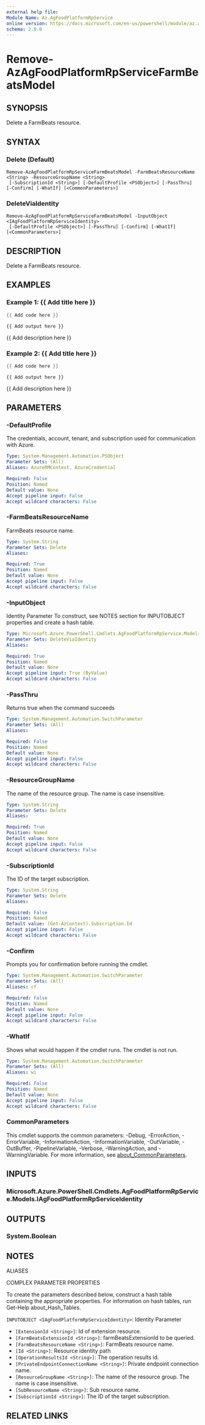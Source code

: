 ```yaml
---
external help file:
Module Name: Az.AgFoodPlatformRpService
online version: https://docs.microsoft.com/en-us/powershell/module/az.agfoodplatformrpservice/remove-azagfoodplatformrpservicefarmbeatsmodel
schema: 2.0.0
---
```


# Remove-AzAgFoodPlatformRpServiceFarmBeatsModel

## SYNOPSIS
Delete a FarmBeats resource.

## SYNTAX

### Delete (Default)
```
Remove-AzAgFoodPlatformRpServiceFarmBeatsModel -FarmBeatsResourceName <String> -ResourceGroupName <String>
 [-SubscriptionId <String>] [-DefaultProfile <PSObject>] [-PassThru] [-Confirm] [-WhatIf] [<CommonParameters>]
```

### DeleteViaIdentity
```
Remove-AzAgFoodPlatformRpServiceFarmBeatsModel -InputObject <IAgFoodPlatformRpServiceIdentity>
 [-DefaultProfile <PSObject>] [-PassThru] [-Confirm] [-WhatIf] [<CommonParameters>]
```

## DESCRIPTION
Delete a FarmBeats resource.

## EXAMPLES

### Example 1: {{ Add title here }}
```powershell
{{ Add code here }}
```

```output
{{ Add output here }}
```

{{ Add description here }}

### Example 2: {{ Add title here }}
```powershell
{{ Add code here }}
```

```output
{{ Add output here }}
```

{{ Add description here }}

## PARAMETERS

### -DefaultProfile
The credentials, account, tenant, and subscription used for communication with Azure.

```yaml
Type: System.Management.Automation.PSObject
Parameter Sets: (All)
Aliases: AzureRMContext, AzureCredential

Required: False
Position: Named
Default value: None
Accept pipeline input: False
Accept wildcard characters: False
```

### -FarmBeatsResourceName
FarmBeats resource name.

```yaml
Type: System.String
Parameter Sets: Delete
Aliases:

Required: True
Position: Named
Default value: None
Accept pipeline input: False
Accept wildcard characters: False
```

### -InputObject
Identity Parameter
To construct, see NOTES section for INPUTOBJECT properties and create a hash table.

```yaml
Type: Microsoft.Azure.PowerShell.Cmdlets.AgFoodPlatformRpService.Models.IAgFoodPlatformRpServiceIdentity
Parameter Sets: DeleteViaIdentity
Aliases:

Required: True
Position: Named
Default value: None
Accept pipeline input: True (ByValue)
Accept wildcard characters: False
```

### -PassThru
Returns true when the command succeeds

```yaml
Type: System.Management.Automation.SwitchParameter
Parameter Sets: (All)
Aliases:

Required: False
Position: Named
Default value: None
Accept pipeline input: False
Accept wildcard characters: False
```

### -ResourceGroupName
The name of the resource group.
The name is case insensitive.

```yaml
Type: System.String
Parameter Sets: Delete
Aliases:

Required: True
Position: Named
Default value: None
Accept pipeline input: False
Accept wildcard characters: False
```

### -SubscriptionId
The ID of the target subscription.

```yaml
Type: System.String
Parameter Sets: Delete
Aliases:

Required: False
Position: Named
Default value: (Get-AzContext).Subscription.Id
Accept pipeline input: False
Accept wildcard characters: False
```

### -Confirm
Prompts you for confirmation before running the cmdlet.

```yaml
Type: System.Management.Automation.SwitchParameter
Parameter Sets: (All)
Aliases: cf

Required: False
Position: Named
Default value: None
Accept pipeline input: False
Accept wildcard characters: False
```

### -WhatIf
Shows what would happen if the cmdlet runs.
The cmdlet is not run.

```yaml
Type: System.Management.Automation.SwitchParameter
Parameter Sets: (All)
Aliases: wi

Required: False
Position: Named
Default value: None
Accept pipeline input: False
Accept wildcard characters: False
```

### CommonParameters
This cmdlet supports the common parameters: -Debug, -ErrorAction, -ErrorVariable, -InformationAction, -InformationVariable, -OutVariable, -OutBuffer, -PipelineVariable, -Verbose, -WarningAction, and -WarningVariable. For more information, see [about_CommonParameters](http://go.microsoft.com/fwlink/?LinkID=113216).

## INPUTS

### Microsoft.Azure.PowerShell.Cmdlets.AgFoodPlatformRpService.Models.IAgFoodPlatformRpServiceIdentity

## OUTPUTS

### System.Boolean

## NOTES

ALIASES

COMPLEX PARAMETER PROPERTIES

To create the parameters described below, construct a hash table containing the appropriate properties. For information on hash tables, run Get-Help about_Hash_Tables.


`INPUTOBJECT <IAgFoodPlatformRpServiceIdentity>`: Identity Parameter
  - `[ExtensionId <String>]`: Id of extension resource.
  - `[FarmBeatsExtensionId <String>]`: farmBeatsExtensionId to be queried.
  - `[FarmBeatsResourceName <String>]`: FarmBeats resource name.
  - `[Id <String>]`: Resource identity path
  - `[OperationResultsId <String>]`: The operation results id.
  - `[PrivateEndpointConnectionName <String>]`: Private endpoint connection name.
  - `[ResourceGroupName <String>]`: The name of the resource group. The name is case insensitive.
  - `[SubResourceName <String>]`: Sub resource name.
  - `[SubscriptionId <String>]`: The ID of the target subscription.

## RELATED LINKS

